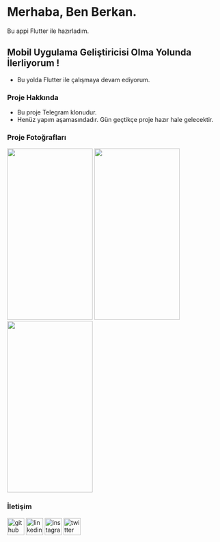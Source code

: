 # Merhaba, Ben Berkan.

Bu appi Flutter ile hazırladım.

## Mobil Uygulama Geliştiricisi Olma Yolunda İlerliyorum !
- Bu yolda Flutter ile çalışmaya devam ediyorum.

### Proje Hakkında
- Bu proje Telegram klonudur.
- Henüz yapım aşamasındadır. Gün geçtikçe proje hazır hale gelecektir.

### Proje Fotoğrafları


<p float="left">
  <img src="https://user-images.githubusercontent.com/82314218/142776111-0a5752d8-64f0-4de0-92a1-2aa2b102773b.png" width="200" height="400" />
  <img src="https://user-images.githubusercontent.com/82314218/142776139-9d122cd6-1481-4960-b42b-b067a91e8d06.png" width="200" height="400" />
  <img src="https://user-images.githubusercontent.com/82314218/142776151-0b02011d-c893-404b-9c76-508c7e7a6ace.png" width="200" height="400" />
</p>

### İletişim
[<img src='https://cdn.jsdelivr.net/npm/simple-icons@3.0.1/icons/github.svg' alt='github' height='40'>](https://github.com/BerkanBuyuk)
[<img src='https://cdn.jsdelivr.net/npm/simple-icons@3.0.1/icons/linkedin.svg' alt='linkedin' height='40'>](https://www.linkedin.com/in/berkanbuyuk/)
[<img src='https://cdn.jsdelivr.net/npm/simple-icons@3.0.1/icons/instagram.svg' alt='instagram' height='40'>](https://www.instagram.com/brknbyk/)
[<img src='https://cdn.jsdelivr.net/npm/simple-icons@3.0.1/icons/twitter.svg' alt='twitter' height='40'>](https://twitter.com/brknbyk)  